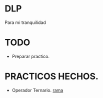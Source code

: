 # DLP
Para mi tranquilidad

# TODO
 - Preparar practico.

# PRACTICOS HECHOS.
 - Operador Ternario. [rama](https://github.com/gsusag00/DLP/tree/OperadorTernario)


